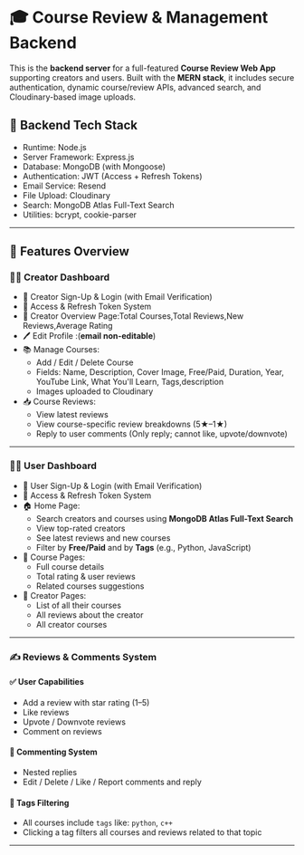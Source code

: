 # 🎓 Course Review & Management Backend

This is the **backend server** for a full-featured **Course Review Web App** supporting creators and users. Built with the **MERN stack**, it includes secure authentication, dynamic course/review APIs, advanced search, and Cloudinary-based image uploads.

## 🧰 Backend Tech Stack

- Runtime:             Node.js
- Server Framework:    Express.js
- Database:            MongoDB (with Mongoose)
- Authentication:      JWT (Access + Refresh Tokens)
- Email Service:       Resend
- File Upload:         Cloudinary
- Search:              MongoDB Atlas Full-Text Search
- Utilities:           bcrypt, cookie-parser


---

## 🚀 Features Overview

### 👨‍🏫 Creator Dashboard
- 🔐 Creator Sign-Up & Login (with Email Verification)
- 🔄 Access & Refresh Token System
- 🧾 Creator Overview Page:Total Courses,Total Reviews,New Reviews,Average Rating
- 🖊️ Edit Profile :(**email non-editable**)
- 📚 Manage Courses:
  - Add / Edit / Delete Course
  - Fields: Name, Description, Cover Image, Free/Paid, Duration, Year, YouTube Link, What You'll Learn, Tags,description
  - Images uploaded to Cloudinary
- 📥 Course Reviews:
  - View latest reviews
  - View course-specific review breakdowns (5★–1★)
  - Reply to user comments (Only reply; cannot like, upvote/downvote)

---

### 🙋‍♂️ User Dashboard
- 🔐 User Sign-Up & Login (with Email Verification)
- 🔄 Access & Refresh Token System
- 🏠 Home Page:
  - Search creators and courses using **MongoDB Atlas Full-Text Search**
  - View top-rated creators
  - See latest reviews and new courses
  - Filter by **Free/Paid** and by **Tags** (e.g., Python, JavaScript)
- 📄 Course Pages:
  - Full course details
  - Total rating & user reviews
  - Related courses suggestions
- 🧾 Creator Pages:
  - List of all their courses
  - All reviews about the creator
  - All creator courses

---

### ✍️ Reviews & Comments System

#### ✅ User Capabilities
- Add a review with star rating (1–5)
- Like reviews
- Upvote / Downvote reviews
- Comment on reviews

#### 💬 Commenting System
- Nested replies
- Edit / Delete / Like / Report comments and reply

#### 🎯 Tags Filtering
- All courses include `tags` like: `python`, `c++`
- Clicking a tag filters all courses and reviews related to that topic

---
